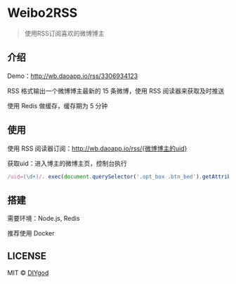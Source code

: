 # Weibo2RSS

> 使用RSS订阅喜欢的微博博主

## 介绍

Demo：http://wb.daoapp.io/rss/3306934123

RSS 格式输出一个微博博主最新的 15 条微博，使用 RSS 阅读器来获取及时推送

使用 Redis 做缓存，缓存期为 5 分钟

## 使用

使用 RSS 阅读器订阅：http://wb.daoapp.io/rss/{微博博主的uid}

获取uid：进入博主的微博主页，控制台执行
```js
/uid=(\d+)/. exec(document.querySelector('.opt_box .btn_bed').getAttribute('action-data'))[1]
```

## 搭建

需要环境：Node.js, Redis

推荐使用 Docker

## LICENSE

MIT © [DIYgod](http://github.com/DIYgod)